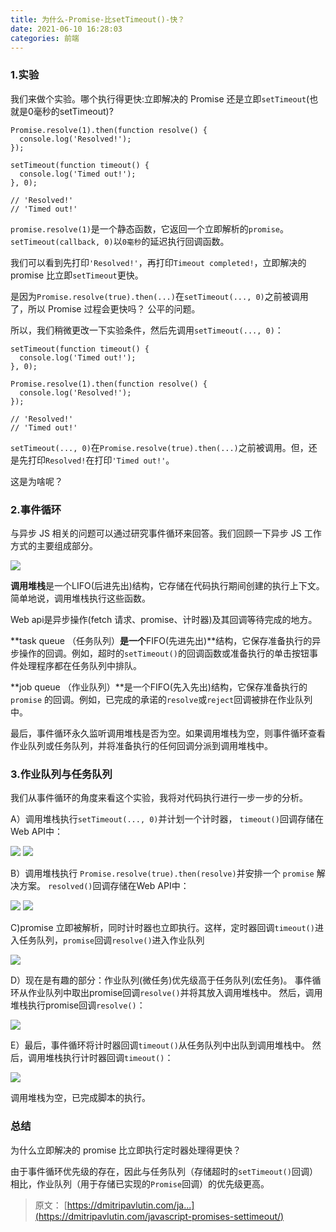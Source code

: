 ```yaml
---
title: 为什么-Promise-比setTimeout()-快？
date: 2021-06-10 16:28:03
categories: 前端
---
```

### 1.实验

我们来做个实验。哪个执行得更快:立即解决的 Promise 还是立即`setTimeout`(也就是0毫秒的setTimeout)?

```
Promise.resolve(1).then(function resolve() {
  console.log('Resolved!');
});

setTimeout(function timeout() {
  console.log('Timed out!');
}, 0);

// 'Resolved!'
// 'Timed out!'
```

`promise.resolve(1)`是一个静态函数，它返回一个立即解析的`promise`。`setTimeout(callback, 0)`以`0毫秒`的延迟执行回调函数。

我们可以看到先打印`'Resolved!'`，再打印`Timeout completed!`，立即解决的 promise 比立即`setTimeout`更快。

是因为`Promise.resolve(true).then(...)`在`setTimeout(..., 0)`之前被调用了，所以 Promise 过程会更快吗？ 公平的问题。

所以，我们稍微更改一下实验条件，然后先调用`setTimeout(..., 0)`：

```
setTimeout(function timeout() {
  console.log('Timed out!');
}, 0);

Promise.resolve(1).then(function resolve() {
  console.log('Resolved!');
});

// 'Resolved!'
// 'Timed out!'
```

`setTimeout(..., 0)`在`Promise.resolve(true).then(...)`之前被调用。但，还是先打印`Resolved!`在打印`'Timed out!'`。

这是为啥呢？

### 2.事件循环

与异步 JS 相关的问题可以通过研究事件循环来回答。我们回顾一下异步 JS 工作方式的主要组成部分。

![](https://upload-images.jianshu.io/upload_images/10024246-bdd30b5a8e150e74.png?imageMogr2/auto-orient/strip%7CimageView2/2/w/1240)


**调用堆栈**是一个LIFO(后进先出)结构，它存储在代码执行期间创建的执行上下文。简单地说，调用堆栈执行这些函数。

Web api是异步操作(fetch 请求、promise、计时器)及其回调等待完成的地方。

**task queue （任务队列）**是一个**FIFO(先进先出)**结构，它保存准备执行的异步操作的回调。例如，超时的`setTimeout()`的回调函数或准备执行的单击按钮事件处理程序都在任务队列中排队。

**job queue （作业队列）**是一个FIFO(先入先出)结构，它保存准备执行的`promise` 的回调。例如，已完成的承诺的`resolve`或`reject`回调被排在作业队列中。

最后，事件循环永久监听调用堆栈是否为空。如果调用堆栈为空，则事件循环查看作业队列或任务队列，并将准备执行的任何回调分派到调用堆栈中。

### 3.作业队列与任务队列

我们从事件循环的角度来看这个实验，我将对代码执行进行一步一步的分析。

A）调用堆栈执行`setTimeout(..., 0)`并计划一个计时器， `timeout()`回调存储在Web API中：

![](https://upload-images.jianshu.io/upload_images/10024246-ca506539625cb931.png?imageMogr2/auto-orient/strip%7CimageView2/2/w/1240)
![](https://upload-images.jianshu.io/upload_images/10024246-b8e64c7d0979fbc5.png?imageMogr2/auto-orient/strip%7CimageView2/2/w/1240)


B）调用堆栈执行 `Promise.resolve(true).then(resolve)`并安排一个 `promise` 解决方案。 `resolved()`回调存储在Web API中：

![](https://upload-images.jianshu.io/upload_images/10024246-ed54bf0de5592b0a.png?imageMogr2/auto-orient/strip%7CimageView2/2/w/1240)
![](https://upload-images.jianshu.io/upload_images/10024246-4ee396b1fbd3abd2.png?imageMogr2/auto-orient/strip%7CimageView2/2/w/1240)


C)promise 立即被解析，同时计时器也立即执行。这样，定时器回调`timeout()`进入任务队列，`promise`回调`resolve()`进入作业队列

![](https://upload-images.jianshu.io/upload_images/10024246-64adac3cde08ca3b.png?imageMogr2/auto-orient/strip%7CimageView2/2/w/1240)

D）现在是有趣的部分：作业队列(微任务)优先级高于任务队列(宏任务)。 事件循环从作业队列中取出promise回调`resolve()`并将其放入调用堆栈中。 然后，调用堆栈执行promise回调`resolve()`：

![](https://upload-images.jianshu.io/upload_images/10024246-e48ec1e1277ee5ef.png?imageMogr2/auto-orient/strip%7CimageView2/2/w/1240)


E）最后，事件循环将计时器回调`timeout()`从任务队列中出队到调用堆栈中。 然后，调用堆栈执行计时器回调`timeout()`：

![](https://upload-images.jianshu.io/upload_images/10024246-4a06eded3f3da72e.png?imageMogr2/auto-orient/strip%7CimageView2/2/w/1240)

调用堆栈为空，已完成脚本的执行。

### 总结

为什么立即解决的 promise 比立即执行定时器处理得更快？

由于事件循环优先级的存在，因此与任务队列（存储超时的`setTimeout()`回调）相比，作业队列（用于存储已实现的`Promise`回调）的优先级更高。


>原文： [https://dmitripavlutin.com/ja...](https://dmitripavlutin.com/javascript-promises-settimeout/)

